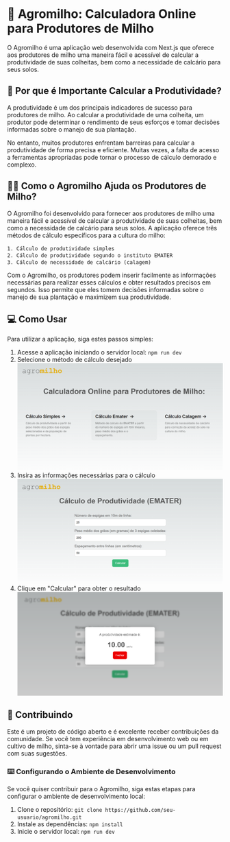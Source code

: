 # 🌽 Agromilho: Calculadora Online para Produtores de Milho

O Agromilho é uma aplicação web desenvolvida com Next.js que oferece aos produtores de milho uma maneira fácil e acessível de calcular a produtividade de suas colheitas, bem como a necessidade de calcário para seus solos.

## 🔢 Por que é Importante Calcular a Produtividade?

A produtividade é um dos principais indicadores de sucesso para produtores de milho. Ao calcular a produtividade de uma colheita, um produtor pode determinar o rendimento de seus esforços e tomar decisões informadas sobre o manejo de sua plantação.

No entanto, muitos produtores enfrentam barreiras para calcular a produtividade de forma precisa e eficiente. Muitas vezes, a falta de acesso a ferramentas apropriadas pode tornar o processo de cálculo demorado e complexo.

## 👨‍🌾 Como o Agromilho Ajuda os Produtores de Milho?

O Agromilho foi desenvolvido para fornecer aos produtores de milho uma maneira fácil e acessível de calcular a produtividade de suas colheitas, bem como a necessidade de calcário para seus solos. A aplicação oferece três métodos de cálculo específicos para a cultura do milho:

```http
1. Cálculo de produtividade simples
2. Cálculo de produtividade segundo o instituto EMATER
3. Cálculo de necessidade de calcário (calagem)
```

Com o Agromilho, os produtores podem inserir facilmente as informações necessárias para realizar esses cálculos e obter resultados precisos em segundos. Isso permite que eles tomem decisões informadas sobre o manejo de sua plantação e maximizem sua produtividade.

## 💻 Como Usar

Para utilizar a aplicação, siga estes passos simples:

1. Acesse a aplicação iniciando o servidor local: `npm run dev`
2. Selecione o método de cálculo desejado
![home-page](/examples/home-page.png)
3. Insira as informações necessárias para o cálculo
![emater-calc](/examples/emater-calc.png)
4. Clique em "Calcular" para obter o resultado
![result-page](/examples/emater-result.png)

## 🤝 Contribuindo

Este é um projeto de código aberto e é excelente receber contribuições da comunidade. Se você tem experiência em desenvolvimento web ou em cultivo de milho, sinta-se à vontade para abrir uma issue ou um pull request com suas sugestões.

### ⌨️ Configurando o Ambiente de Desenvolvimento

Se você quiser contribuir para o Agromilho, siga estas etapas para configurar o ambiente de desenvolvimento local:

1. Clone o repositório: `git clone https://github.com/seu-usuario/agromilho.git`
2. Instale as dependências: `npm install`
3. Inicie o servidor local: `npm run dev`
